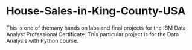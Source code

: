 # House-Sales-in-King-County-USA
This is one of themany hands on labs and final projects for the IBM Data Analyst Professional Certificate. This particular project is for the Data Analysis with Python course.
